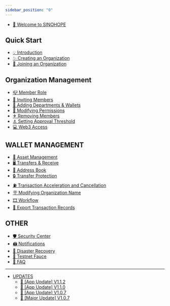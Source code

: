 ```yaml
---
sidebar_position: "0"
---
```


* [👋 Welcome to SINOHOPE](README.md)

## Quick Start

* [💡 Introduction](quick-start/introduction.md)
* [✨ Creating an Organization](quick-start/create-organization.md)
* [🥕 Joining an Organization](quick-start/join-organization.md)

## Organization Management

* [📪 Member Role](organization-management/role-description.md)
* [📎 Inviting Members](organization-management/invite-members.md)
* [🎯 Adding Departments & Wallets](organization-management/add-department-and-wallet.md)
* [🚆 Modifying Permissions](organization-management/modify-permission.md)
* [✈ Removing Members](organization-management/delete-a-member.md)
* [⚓ Setting Approval Threshold](organization-management/approval-threshold.md)
* [💻 Web3 Access](organization-management/web3-access.md)

## WALLET MANAGEMENT

* [🎨 Asset Management](wallet-management/asset-management.md)
* [🖥 Transfers & Receive](wallet-management/transfers-and-receive.md)
* [🎫 Address Book](wallet-management/address-book.md)
* [🔒 Transfer Protection](wallet-management/transfer-protection.md)
* [⛽ Transaction Acceleration and Cancellation](wallet-management/accelerate-and-cancel-transactions.md)
* [🪧 Modifying Organization Name](wallet-management/name-modification.md)
* [🎞 Workflow](wallet-management/workflows.md)
* [📝 Export Transaction Records](wallet-management/export-transaction-records.md)

## OTHER

* [🛡 Security Center](other/safety.md)
* [🖨 Notifications](other/messages.md)
* [🔏 Disaster Recovery](other/back-up.md)
* [🚰 Testnet Fauce](other/faucet.md)
* [🔧 FAQ](other/faq.md)

***

* [UPDATES](updates/README.md)
  * [🔄 \[App Update\] V1.1.2](updates/updates.md)
  * [🔄 \[App Update\] V1.1.0](updates/updates-1.md)
  * [🔄 \[App Update\] V1.0.7](updates/updates-2.md)
  * [🔄 \[Major Update\] V1.0.7](updates/updates-3.md)
